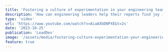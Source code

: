```yaml
---
title: 'Fostering a culture of experimentation in your engineering teams'
description: 'How can engineering leaders help their reports find joy in their work?'
type: 'video'
url: 'https://www.youtube.com/watch?v=AiaAXbDNPXE&t=2s'
date: '2023-10-25'
publication: 'LeadDev'
image: '/assets/media/fostering-culture-experimentation-your-engineering-teams-hero.jpg'
feature: true
---
```

